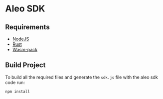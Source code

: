 # Aleo SDK

## Requirements

- [NodeJS](https://nodejs.org/en/download/)
- [Rust](https://www.rust-lang.org/tools/install)
- [Wasm-pack](https://rustwasm.github.io/wasm-pack/installer/)

## Build Project

To build all the required files and generate the `sdk.js` file with the aleo sdk code run:

`npm install`



